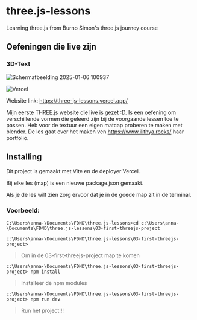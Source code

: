 # three.js-lessons
Learning three.js from Burno Simon's three.js journey course

## Oefeningen die live zijn

### 3D-Text

![Schermafbeelding 2025-01-06 100937](https://github.com/user-attachments/assets/56171175-6e12-4e2e-8f5a-14734c1f0d55)

![Vercel](https://vercelbadge.vercel.app/api/anna-kyra/three.js-lessons)

Website link: https://three-js-lessons.vercel.app/

Mijn eerste THREE.js website die live is gezet :D.
Is een oefening om verschillende vormen die geleerd zijn bij de voorgaande lessen toe te passen.
Heb voor de textuur een eigen matcap proberen te maken met blender.
De les gaat over het maken ven https://www.ilithya.rocks/ haar portfolio.

## Installing
Dit project is gemaakt met Vite en de deployer Vercel.

Bij elke les (map) is een nieuwe package.json gemaakt.

Als je de les wilt zien zorg ervoor dat je in de goede map zit in de terminal.

### Voorbeeld:

```Terminal
C:\Users\anna-\Documents\FDND\three.js-lessons>cd c:\Users\anna-\Documents\FDND\three.js-lessons\03-first-threejs-project

c:\Users\anna-\Documents\FDND\three.js-lessons\03-first-threejs-project>
```
> Om in de 03-first-threejs-project map te komen

```Terminal
c:\Users\anna-\Documents\FDND\three.js-lessons\03-first-threejs-project> npm install
```
> Installeer de npm modules

```Terminal
c:\Users\anna-\Documents\FDND\three.js-lessons\03-first-threejs-project> npm run dev
```

> Run het project!!!
